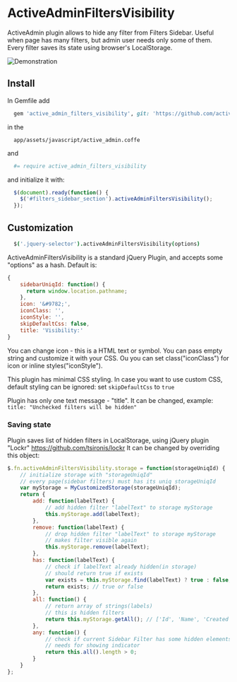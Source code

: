 # ActiveAdminFiltersVisibility

ActiveAdmin plugin allows to hide any filter from Filters Sidebar.
Useful when page has many filters, but admin user needs only some of them.
Every filter saves its state using browser's LocalStorage. 

![Demonstration](https://raw.githubusercontent.com/activeadmin-plugins/active_admin_filters_visibility/master/screen/example_aa_filters_visibility.gif "Example")

## Install

In Gemfile add

```ruby
  gem 'active_admin_filters_visibility', git: 'https://github.com/activeadmin-plugins/active_admin_filters_visibility' 
```

in the 
``` 
  app/assets/javascript/active_admin.coffe 
```

and 

```coffeescript
  #= require active_admin_filters_visibility
```

and initialize it with:

```javascript 
  $(document).ready(function() {
    $('#filters_sidebar_section').activeAdminFiltersVisibility();
  });
```

## Customization

```coffeescript
  $('.jquery-selector').activeAdminFiltersVisibility(options)
```

ActiveAdminFiltersVisibility is a standard jQuery Plugin, and accepts some "options" as a hash. 
Default is:

```javascript
{
    sidebarUniqId: function() {
      return window.location.pathname;
    },
    icon: '&#9782;',
    iconClass: '',
    iconStyle: '',
    skipDefaultCss: false,
    title: 'Visibility:'
}
```

You can change icon - this is a HTML text or symbol. You can pass empty string and customize it with your CSS.
Ou you can set class("iconClass") for icon or inline styles("iconStyle").

This plugin has minimal CSS styling. 
In case you want to use custom CSS, default styling can be ignored: 
set ```skipDefaultCss``` to ```true```

Plugin has only one text message - "title". It can be changed, example: ```title: "Unchecked filters will be hidden"```

### Saving state

Plugin saves list of hidden filters in LocalStorage, using jQuery plugin "Lockr" https://github.com/tsironis/lockr
It can be changed by overriding this object:

```javascript
$.fn.activeAdminFiltersVisibility.storage = function(storageUniqId) {
    // initialize storage with "storageUniqId"
    // every page(sidebar filters) must has its uniq storageUniqId
    var myStorage = MyCustomizedStorage(storageUniqId);
    return {
        add: function(labelText) {
            // add hidden filter "labelText" to storage myStorage
            this.myStorage.add(labelText);
        },
        remove: function(labelText) {
            // drop hidden filter "labelText" to storage myStorage
            // makes filter visible again
            this.myStorage.remove(labelText);
        },
        has: function(labelText) {
            // check if labelText already hidden(in storage)
            // should return true if exists
            var exists = this.myStorage.find(labelText) ? true : false;
            return exists; // true or false
        },
        all: function() {
            // return array of strings(labels)
            // this is hidden filters
            return this.myStorage.getAll(); // ['Id', 'Name', 'Created At']
        },
        any: function() {
            // check if current Sidebar Filter has some hidden elements
            // needs for showing indicator
            return this.all().length > 0;
        }
    }
};
```
